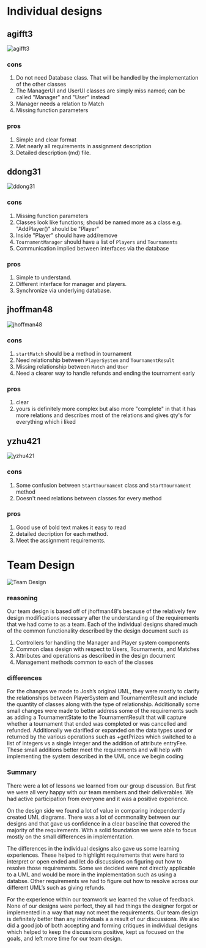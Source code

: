 # Individual designs

## agifft3
![agifft3](https://github.gatech.edu/gt-omscs-se-2017spring/6300Spring17Team07/blob/master/GroupProject/Design-Team/agifft3.png)
### cons
1) Do not need Database class. That will be handled by the implementation of the other classes
2) The ManagerUI and UserUI classes are simply miss named; can be called "Manager"
and "User" instead
3) Manager needs a relation to Match
4) Missing function parameters

### pros
1) Simple and clear format
2) Met nearly all requirements in assignment description
3) Detailed description (md) file.

## ddong31
![ddong31](https://github.gatech.edu/gt-omscs-se-2017spring/6300Spring17Team07/blob/master/GroupProject/Design-Team/ddong31.png)
### cons
1) Missing function parameters
2) Classes look like functions; should be named more as a class e.g. "AddPlayer()" should
be "Player"
3) Inside "Player" should have add/remove
4) `TournamentManager` should have a list of `Players` and `Tournaments`
5) Communication implied between interfaces via the database

### pros
1) Simple to understand.
2) Different interface for manager and players.
3) Synchronize via underlying database.

## jhoffman48
![jhoffman48](https://github.gatech.edu/gt-omscs-se-2017spring/6300Spring17Team07/blob/master/GroupProject/Design-Team/jhoffman48.png)
### cons
1) `startMatch` should be a method in tournament
2) Need relationship between `PlayerSystem` and `TournamentResult`
3) Missing relationship between `Match` and `User`
4) Need a clearer way to handle refunds and ending the tournament early

### pros
1) clear
2) yours is definitely more complex but also more "complete" in that it has more
relations and describes most of the relations and gives qty's for everything which i liked



## yzhu421
![yzhu421](https://github.gatech.edu/gt-omscs-se-2017spring/6300Spring17Team07/blob/master/GroupProject/Design-Team/yzhu421.png)
### cons
1) Some confusion between `StartTournament` class and `StartTournament` method
2) Doesn't need relations between classes for every method

### pros
1) Good use of bold text makes it easy to read
2) detailed decription for each method.
3) Meet the assignment requirements.


# Team Design
![Team Design](https://github.gatech.edu/gt-omscs-se-2017spring/6300Spring17Team07/blob/master/GroupProject/Design-Team/team-design.png)
### reasoning

Our team design is based off of jhoffman48's because of the relatively few design modifications necessary after the understanding of the requirements that we had come to as a team. Each of the individual designs shared much of the common functionality described by the design document such as
1) Controllers for handling the Manager and Player system components
2) Common class design with respect to Users, Tournaments, and Matches
3) Attributes and operations as described in the design document
4) Management methods common to each of the classes

### differences
For the changes we made to Josh’s original UML, they were mostly to clarify the relationships between PlayerSystem and TournamentResult and include the quantity of classes along with the type of relationship.  Additionally some small changes were made to better address some of the requirements such as adding a TournamentState to the TournamentResult that will capture whether a tournament that ended was completed or was cancelled and refunded.  Additionally we clarified or expanded on the data types used or returned by the various operations such as +getPrizes which switched to a list of integers vs a single integer and the addition of attribute entryFee. These small additions better meet the requirements and will help with implementing the system described in the UML once we begin coding


### Summary

There were a lot of lessons we learned from our group discussion.  But first we were all very happy with our team members and their deliverables.  We had active participation from everyone and it was a positive experience.


On the design side we found a lot of value in comparing independently created UML diagrams.  There was a lot of commonality between our designs and that gave us confidence in a clear baseline that covered the majority of the requirements.  With a solid foundation we were able to focus mostly on the small differences in implementation.


The differences in the individual designs also gave us some learning experiences.  These helped to highlight requirements that were hard to interpret or open ended and let do discussions on figuring out how to resolve those requirements.  Some we decided were not directly applicable to a UML and would be more in the implementation such as using a databse.  Other requirements we had to figure out how to resolve across our different UML’s such as giving refunds.


For the experience within our teamwork we learned the value of feedback.  None of our designs were perfect, they all had things the designer forgot or implemented in a way that may not meet the requirements.  Our team design is definitely better than any individuals a a result of our discussions.  We also did a good job of both accepting and forming critiques in individual designs which helped to keep the discussions positive, kept us focused on the goals, and left more time for our team design.
